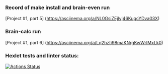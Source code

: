 ### Record of make install and brain-even run
[Project #1, part 5] (https://asciinema.org/a/NL0GsiZEjlvj46KugcYDva03X)

### Brain-calc run
[Project #1, part 6] (https://asciinema.org/a/Lq2hztj98maKNrgKwWrIMxLk0)

### Hexlet tests and linter status:
[![Actions Status](https://github.com/dimjeb/php-project-lvl1/workflows/hexlet-check/badge.svg)](https://github.com/dimjeb/php-project-lvl1/actions)
